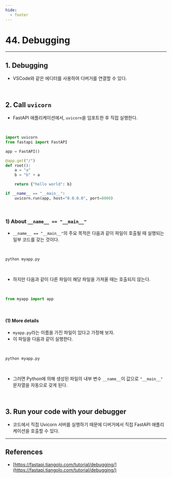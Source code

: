 ```yaml
---
hide:
  - footer
---
```


# 44. Debugging

---

## 1. Debugging

- VSCode와 같은 에디터를 사용하여 디버거를 연결할 수 있다.

<br/>

## 2. Call `uvicorn`

- FastAPI 애플리케이션에서, `uvicorn`을 임포트한 후 직접 실행한다.

<br/>

```python
import uvicorn
from fastapi import FastAPI

app = FastAPI()

@app.get("/")
def root():
    a = "a"
    b = "b" + a

    return {"hello world": b}

if __name__ == "__main__":
    uvicorn.run(app, host="0.0.0.0", port=8000)
```

<br/>

### 1) About `__name__ == "__main__"`

- `__name__ == "__main__"`의 주요 목적은 다음과 같이 파일이 호출될 때 실행되는 일부 코드를 갖는 것이다.

<br/>

```shell
python myapp.py
```

<br/>

- 하지만 다음과 같이 다른 파일이 해당 파일을 가져올 때는 호출되지 않는다.

<br/>

```python
from myapp import app
```

<br/>

#### (1) More details

- `myapp.py`라는 이름을 가진 파일이 있다고 가정해 보자.
- 이 파일을 다음과 같이 실행한다.

<br/>

```shell
python myapp.py
```

<br/>

- 그러면 Python에 의해 생성된 파일의 내부 변수 `__name__`이 값으로 `"__main__"` 문자열을 자동으로 갖게 된다.

<br/>

## 3. Run your code with your debugger

- 코드에서 직접 Uvicorn 서버를 실행하기 때문에 디버거에서 직접 FastAPI 애플리케이션을 호출할 수 있다.

---

## References

- [https://fastapi.tiangolo.com/tutorial/debugging/](https://fastapi.tiangolo.com/tutorial/debugging/)
